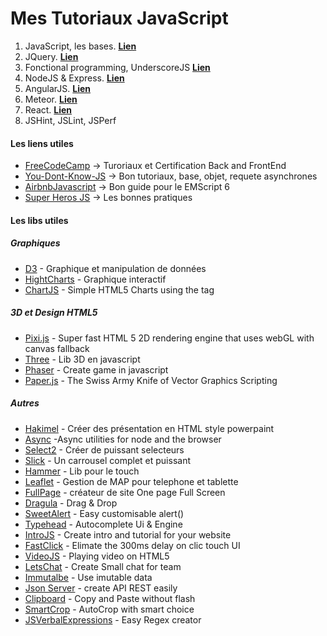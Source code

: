# Mes Tutoriaux JavaScript

1. JavaScript, les bases. **[Lien](JavaScript.md)**
2. JQuery. **[Lien](JQuery.md)**
3. Fonctional programming, UnderscoreJS **[Lien](Fonctional.md)**
4. NodeJS & Express. **[Lien](NodeJS.md)**
5. AngularJS. **[Lien](AngularJS.md)**
6. Meteor. **[Lien](Meteor.md)**
7. React. **[Lien](React.md)**
8. JSHint, JSLint, JSPerf    

#### Les liens utiles

* [FreeCodeCamp](https://github.com/FreeCodeCamp/FreeCodeCamp) -> Turoriaux et Certification Back and FrontEnd
* [You-Dont-Know-JS](https://github.com/getify/You-Dont-Know-JS) -> Bon tutoriaux, base, objet, requete asynchrones
* [AirbnbJavascript](https://github.com/airbnb/javascript) -> Bon guide pour le EMScript 6
* [Super Heros JS](http://superherojs.com/) -> Les bonnes pratiques


#### Les libs utiles

##### Graphiques
* [D3](https://github.com/mbostock/d3) - Graphique et manipulation de données
* [HightCharts](http://www.highcharts.com/) - Graphique interactif
* [ChartJS](https://github.com/nnnick/Chart.js) - Simple HTML5 Charts using the <canvas> tag


##### 3D et Design HTML5
* [Pixi.js](https://github.com/pixijs/pixi.js) - Super fast HTML 5 2D rendering engine that uses webGL with canvas fallback
* [Three](https://github.com/mrdoob/three.js) - Lib 3D en javascript
* [Phaser](https://github.com/photonstorm/phaser) - Create game in javascript
* [Paper.js](]http://paperjs.org/examples/meta-balls/) - The Swiss Army Knife of Vector Graphics Scripting 


##### Autres
* [Hakimel](https://github.com/hakimel/reveal.js) - Créer des présentation en HTML style powerpaint
* [Async](https://github.com/caolan/async) -Async utilities for node and the browser
* [Select2](https://github.com/select2/select2) - Créer de puissant selecteurs
* [Slick](https://github.com/kenwheeler/slick) - Un carrousel complet et puissant
* [Hammer](https://github.com/hammerjs/hammer.js) - Lib pour le touch
* [Leaflet](https://github.com/Leaflet/Leaflet)  - Gestion de MAP pour telephone et tablette
* [FullPage](https://github.com/alvarotrigo/fullPage.js)  - créateur de site One page Full Screen 
* [Dragula](https://github.com/bevacqua/dragula) - Drag & Drop
* [SweetAlert](https://github.com/t4t5/sweetalert) - Easy customisable alert()
* [Typehead](https://github.com/twitter/typeahead.js) - Autocomplete Ui & Engine
* [IntroJS](https://github.com/usablica/intro.js) - Create intro and tutorial for your website
* [FastClick](https://github.com/ftlabs/fastclick) - Elimate the 300ms delay on clic touch UI
* [VideoJS](https://github.com/videojs/video.js) - Playing video on HTML5
* [LetsChat](https://github.com/sdelements/lets-chat) - Create Small chat for team
* [Immutalbe](https://github.com/facebook/immutable-js) - Use imutable data
* [Json Server](https://github.com/typicode/json-server) - create API REST easily
* [Clipboard](https://github.com/zenorocha/clipboard.js) - Copy and Paste without flash
* [SmartCrop](https://github.com/jwagner/smartcrop.js) - AutoCrop with smart choice
* [JSVerbalExpressions](https://github.com/VerbalExpressions/JSVerbalExpressions) - Easy Regex creator
